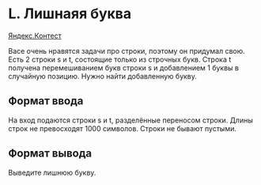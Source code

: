 # L. Лишнаяя буква

[Яндекс.Контест](https://contest.yandex.ru/contest/22449/problems/L/)



Васе очень нравятся задачи про строки, поэтому он придумал свою. Есть 2 строки s и t, состоящие только из строчных букв. Строка t получена перемешиванием букв строки s и добавлением 1 буквы в случайную позицию. Нужно найти добавленную букву.

## Формат ввода

На вход подаются строки s и t, разделённые переносом строки. Длины строк не превосходят 1000 символов. Строки не бывают пустыми.

## Формат вывода

Выведите лишнюю букву.